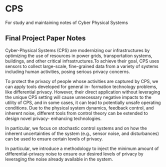 # CPS
For study and maintaining notes of Cyber Physical Systems 

## Final Project Paper Notes

Cyber-Physical Systems (CPS) are modernizing our infrastructures by optimizing the use of resources in power grids, transportation systems, buildings, and other critical infrastructures.To achieve their goal, CPS uses sensors to collect large-scale, fine-grained data from a variety of systems including human activities, posing serious privacy concerns.

 To protect the privacy of people whose activities are captured by CPS, we can apply tools developed for general in- formation technology problems, like differential privacy. However, their direct application without leveraging the unique CPS setting will cause unnecessary negative impacts to the utility of CPS, and in some cases, it can lead to potentially unsafe operating conditions. Due to the physical system dynamics, feedback control, and inherent noise, different tools from control theory can be extended to design novel privacy- enhancing technologies.

In particular, we focus on stochastic control systems and on how the inherent uncertainties of the system (e.g., sensor noise, and disturbances) can be used to ensure certain levels of privacy. 

In particular, we introduce a methodology to inject the minimum amount of differential-privacy noise to ensure our desired levels of privacy by leveraging the noise already available in the system.


